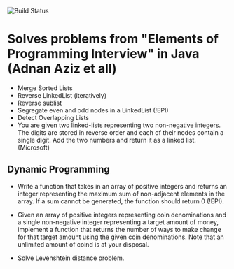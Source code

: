 ![Build Status](https://travis-ci.org/nawazish-github/elements-of-programming-interviews-java.svg?branch=master)

# Solves problems from "Elements of Programming Interview" in Java (Adnan Aziz et all)

- Merge Sorted Lists
- Reverse LinkedList (iteratively)
- Reverse sublist
- Segregate even and odd nodes in a LinkedList (!EPI)
- Detect Overlapping Lists
- You are given two linked-lists representing two non-negative integers. The digits are stored in reverse order and
  each of their nodes contain a single digit. Add the two numbers and return it as a linked list. (Microsoft)

## Dynamic Programming

- Write a function that takes in an array of positive integers and returns an integer representing the maximum
sum of non-adjacent elements in the array. If a sum cannot be generated, the function should return 0 (!EPI).

- Given an array of positive integers representing coin denominations and a single non-negative integer representing
a target amount of money, implement a function that returns the number of ways to make change for that target
amount using the given coin denominations. Note that an unlimited amount of coind is at your disposal. 

- Solve Levenshtein distance problem.